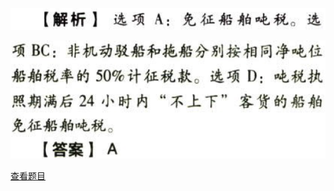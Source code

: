 ![](46f0145d657efcc8dabf9a38cc5a2afa.png)

![](d95af08bc8fa13a0e68da323da6d0b6f.png)

[查看题目](../船舶吨税法.本章真题.md#3-题目)

